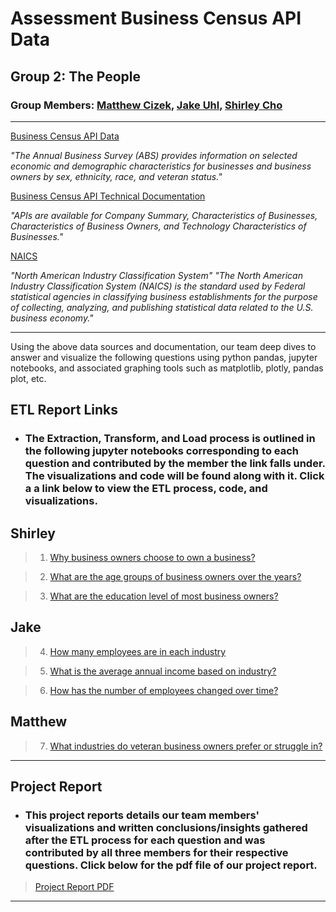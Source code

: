 # Assessment Business Census API Data

## Group 2: The People

### Group Members: [Matthew Cizek](https://github.com/MattCizek), [Jake Uhl](https://github.com/Jake-Uhl), [Shirley Cho](https://github.com/snowwly)
---
[Business Census API Data](https://www.census.gov/data/developers/data-sets/abs.2019.html)

*"The Annual Business Survey (ABS) provides information on selected economic and demographic characteristics for businesses and business owners by sex, ethnicity, race, and veteran status."*

[Business Census API Technical Documentation](https://www.census.gov/programs-surveys/abs/technical-documentation/api.2019.html#list-tab-702748516)

*"APIs are available for Company Summary, Characteristics of Businesses, Characteristics of Business Owners, and Technology Characteristics of Businesses."*

[NAICS](https://www.census.gov/naics/?input=61&chart=2017)

*"North American Industry Classification System"*
*"The North American Industry Classification System (NAICS) is the standard used by Federal statistical agencies in classifying business establishments for the purpose of collecting, analyzing, and publishing statistical data related to the U.S. business economy."*

---
Using the above data sources and documentation, our team deep dives to answer and visualize the following questions using python pandas, jupyter notebooks, and associated graphing tools such as matplotlib, plotly, pandas plot, etc.

## ETL Report Links 
-   ### The Extraction, Transform, and Load process is outlined in the following jupyter notebooks corresponding to each question and contributed by the member the link falls under. The visualizations and code will be found along with it. Click a a link below to view the ETL process, code, and visualizations.  

## Shirley 

>1. [Why business owners choose to own a business?](./Shirley/Q1ETL.ipynb)

>2. [What are the age groups of business owners over the years?](./Shirley/Q2ETL.ipynb)

>3. [What are the education level of most business owners?](./Shirley/Q3ETL.ipynb)

## Jake

>4. [How many employees are in each industry](./Jake/questions_4_and_5.ipynb)

>5. [What is the average annual income based on industry?](./Jake/questions_4_and_5.ipynb)

>6. [How has the number of employees changed over time?](./Jake/question_6.ipynb)

## Matthew

>7. [What industries do veteran business owners prefer or struggle in?](./Matt/matt_notebook.ipynb)

---
## Project Report
-   ### This project reports details our team members' visualizations and written conclusions/insights gathered after the ETL process for each question and was contributed by all three members for their respective questions. Click below for the pdf file of our project report.

>[Project Report PDF](Project_Report_Business_CensusAPI_Assessment.pdf)

---



